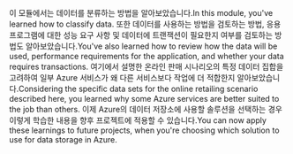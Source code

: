 <span data-ttu-id="05ea6-101">이 모듈에서는 데이터를 분류하는 방법을 알아보았습니다.</span><span class="sxs-lookup"><span data-stu-id="05ea6-101">In this module, you've learned how to classify data.</span></span> <span data-ttu-id="05ea6-102">또한 데이터를 사용하는 방법을 검토하는 방법, 응용 프로그램에 대한 성능 요구 사항 및 데이터에 트랜잭션이 필요한지 여부를 검토하는 방법도 알아보았습니다.</span><span class="sxs-lookup"><span data-stu-id="05ea6-102">You've also learned how to review how the data will be used, performance requirements for the application, and whether your data requires transactions.</span></span> <span data-ttu-id="05ea6-103">여기에서 설명한 온라인 판매 시나리오의 특정 데이터 집합을 고려하여 일부 Azure 서비스가 왜 다른 서비스보다 작업에 더 적합한지 알아보았습니다.</span><span class="sxs-lookup"><span data-stu-id="05ea6-103">Considering the specific data sets for the online retailing scenario described here, you learned why some Azure services are better suited to the job than others.</span></span> <span data-ttu-id="05ea6-104">이제 Azure의 데이터 저장소에 사용할 솔루션을 선택하는 경우 이렇게 학습한 내용을 향후 프로젝트에 적용할 수 있습니다.</span><span class="sxs-lookup"><span data-stu-id="05ea6-104">You can now apply these learnings to future projects, when you're choosing which solution to use for data storage in Azure.</span></span>